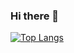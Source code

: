 ### Hi there 👋
[![Top Langs](https://github-readme-stats.vercel.app/api/top-langs/?username=winbo121)](https://github.com/anuraghazra/github-readme-stats)
<!--
**winbo121/winbo121** is a ✨ _special_ ✨ repository because its `README.md` (this file) appears on your GitHub profile.

Here are some ideas to get you started:

- 🔭 I’m currently working on ...
- 🌱 I’m currently learning ...
- 👯 I’m looking to collaborate on ...
- 🤔 I’m looking for help with ...
- 💬 Ask me about ...
- 📫 How to reach me: ...
- 😄 Pronouns: ...
- ⚡ Fun fact: ...
-->
